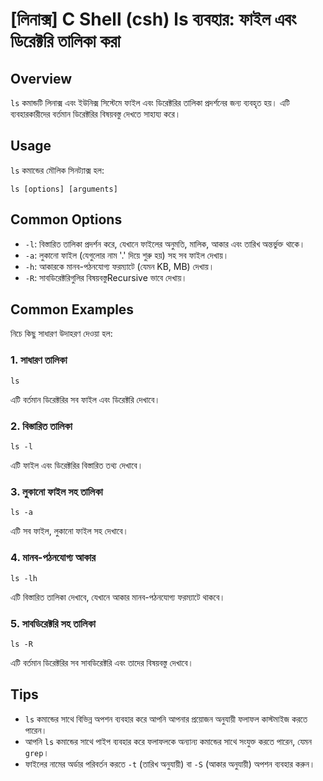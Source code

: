 # [লিনাক্স] C Shell (csh) ls ব্যবহার: ফাইল এবং ডিরেক্টরি তালিকা করা

## Overview
`ls` কমান্ডটি লিনাক্স এবং ইউনিক্স সিস্টেমে ফাইল এবং ডিরেক্টরির তালিকা প্রদর্শনের জন্য ব্যবহৃত হয়। এটি ব্যবহারকারীদের বর্তমান ডিরেক্টরির বিষয়বস্তু দেখতে সাহায্য করে।

## Usage
`ls` কমান্ডের মৌলিক সিনট্যাক্স হল:

```
ls [options] [arguments]
```

## Common Options
- `-l`: বিস্তারিত তালিকা প্রদর্শন করে, যেখানে ফাইলের অনুমতি, মালিক, আকার এবং তারিখ অন্তর্ভুক্ত থাকে।
- `-a`: লুকানো ফাইল (যেগুলোর নাম '.' দিয়ে শুরু হয়) সহ সব ফাইল দেখায়।
- `-h`: আকারকে মানব-পঠনযোগ্য ফরম্যাটে (যেমন KB, MB) দেখায়।
- `-R`: সাবডিরেক্টরিগুলির বিষয়বস্তুRecursive ভাবে দেখায়।

## Common Examples
নিচে কিছু সাধারণ উদাহরণ দেওয়া হল:

### 1. সাধারণ তালিকা
```
ls
```
এটি বর্তমান ডিরেক্টরির সব ফাইল এবং ডিরেক্টরি দেখাবে।

### 2. বিস্তারিত তালিকা
```
ls -l
```
এটি ফাইল এবং ডিরেক্টরির বিস্তারিত তথ্য দেখাবে।

### 3. লুকানো ফাইল সহ তালিকা
```
ls -a
```
এটি সব ফাইল, লুকানো ফাইল সহ দেখাবে।

### 4. মানব-পঠনযোগ্য আকার
```
ls -lh
```
এটি বিস্তারিত তালিকা দেখাবে, যেখানে আকার মানব-পঠনযোগ্য ফরম্যাটে থাকবে।

### 5. সাবডিরেক্টরি সহ তালিকা
```
ls -R
```
এটি বর্তমান ডিরেক্টরির সব সাবডিরেক্টরি এবং তাদের বিষয়বস্তু দেখাবে।

## Tips
- `ls` কমান্ডের সাথে বিভিন্ন অপশন ব্যবহার করে আপনি আপনার প্রয়োজন অনুযায়ী ফলাফল কাস্টমাইজ করতে পারেন।
- আপনি `ls` কমান্ডের সাথে পাইপ ব্যবহার করে ফলাফলকে অন্যান্য কমান্ডের সাথে সংযুক্ত করতে পারেন, যেমন `grep`।
- ফাইলের নামের অর্ডার পরিবর্তন করতে `-t` (তারিখ অনুযায়ী) বা `-S` (আকার অনুযায়ী) অপশন ব্যবহার করুন।